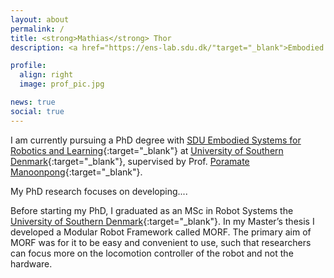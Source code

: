 ```yaml
---
layout: about
permalink: /
title: <strong>Mathias</strong> Thor
description: <a href="https://ens-lab.sdu.dk/"target="_blank">Embodied AI & Neurorobotics Lab </a> • <a href="https://www.sdu.dk/en/om_sdu/institutter_centre/embodied+systems+for+robotics+and+learning"target="_blank"> SDU Embodied Systems for Robotics and Learning </a> • <a href="https://www.sdu.dk/da/om_sdu/institutter_centre/mmmi_maersk_mckinney_moeller.aspx"target="_blank">The Mærsk Mc-Kinney Møller Institute </a> • <a href="https://www.sdu.dk/en"target="_blank"target="_blank">The University of Southern Denmark</a>

profile:
  align: right
  image: prof_pic.jpg

news: true
social: true
---
```


I am currently pursuing a PhD degree with [SDU Embodied Systems for Robotics and Learning](https://www.sdu.dk/en/om_sdu/institutter_centre/embodied+systems+for+robotics+and+learning){:target="_blank"} at [University of Southern Denmark](https://www.sdu.dk/en){:target="_blank"}, supervised by Prof. [Poramate Manoonpong](http://www.manoonpong.com/){:target="_blank"}.

My PhD research focuses on developing....

Before starting my PhD, I graduated as an MSc in Robot Systems the [University of Southern Denmark](https://www.sdu.dk/en){:target="_blank"}. In my Master’s thesis I developed a Modular Robot Framework called MORF. The primary aim of MORF was for it to be easy and convenient to use, such that researchers can focus more on the locomotion controller of the robot and not the hardware.

<!--My current research interests include neural locomotion control of walking machines, learning/plasticity, dynamic simulations, and design of legged robotic systems including their software interface.--> 




<!--Write your biography here. Tell the world about yourself. Link to your favorite [subreddit](http://reddit.com){:target="\_blank"}. You can put a picture in, too. The code is already in, just name your picture `prof_pic.jpg` and put it in the `img/` folder.

Put your address / P.O. box / other info right below your picture. You can also disable any these elements by editing `profile` property of the YAML header of your `_pages/about.md`. Edit `_bibliography/papers.bib` and Jekyll will render your [publications page](/al-folio/publications/) automatically.

Link to your social media connections, too. This theme is set up to use [Font Awesome icons](http://fortawesome.github.io/Font-Awesome/){:target="\_blank"} and [Academicons](https://jpswalsh.github.io/academicons/){:target="\_blank"}, like the ones below. Add your Facebook, Twitter, LinkedIn, Google Scholar, or just disable all of them. -->
